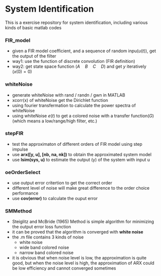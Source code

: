 # System Identification
This is a exercise repository for system identification, including various kinds of basic matlab codes


### FIR_model 
- given a FIR model coefficient, and a sequence of random inpu($u(t)$), get the output of the filter
- way1: use the function of discrete convolution (FIR definition)
- way2: get state space function ($A\quad B\quad C\quad D$) and get $y$ iteratively ($x(0)=0$)


### whiteNoise
- generate whiteNoise with rand / randn / gwn in MATLAB
- xcorr(x) of whiteNoise get the Dirichlet function 
- using fourier transfermation to calculate the power spectra of whiteNoise
- using whiteNoise $e(t)$ to get a colored noise with a transfer function($G$) (which means a low/range/high filter, etc.) 


### stepFIR
- test the approximaton of different orders of FIR model using step impulse
- use **arx([y, u], [nb, na, nk])** to obtain the approximated system model 
- use **lsim(sys, u)** to estimate the output (y) of the system with input u 

### oeOrderSelect
- use output error critertion to get the correct order
- different level of noise will make great difference to the order choice performance 
- use **cov(error)** to calculate the ouput error 


### SMMethod
- Steiglitz and McBride (1965) Method is simple algorithm for minimizing the output error loss function 
- it can be proved that the algorithm is converged with **white noise** 
- the .m file contains 3 kinds of noise 
	- white noise 
	- wide band colored noise 
	- narrow band colored noise 
- it is obvious that when noise level is low, the approximation is quite good, but when the noise level is high, the approximation of ARX could be low efficiency and cannot converged sometimes